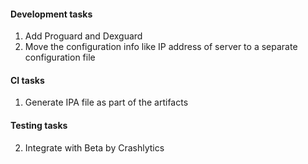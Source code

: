 #### Development tasks
1. Add Proguard and Dexguard
2. Move the configuration info like IP address of server to a separate configuration file

#### CI tasks
1. Generate IPA file as part of the artifacts

#### Testing tasks
2. Integrate with Beta by Crashlytics
